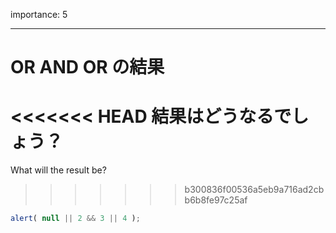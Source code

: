 importance: 5

---

# OR AND OR の結果

<<<<<<< HEAD
結果はどうなるでしょう？
=======
What will the result be?
>>>>>>> b300836f00536a5eb9a716ad2cbb6b8fe97c25af

```js
alert( null || 2 && 3 || 4 );
```
